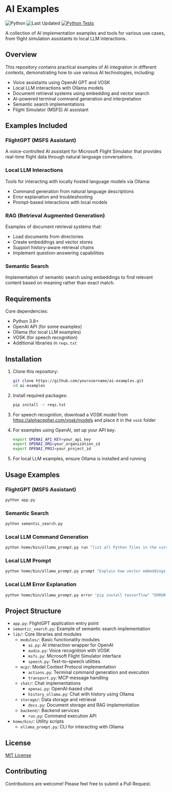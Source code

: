 # AI Examples

![Python](https://img.shields.io/badge/python-3.8%2B-green)
![Last Updated](https://img.shields.io/badge/last%20updated-April%202025-blue)
[![Python Tests](https://github.com/garrigueta/ai-examples/actions/workflows/python-tests.yml/badge.svg)](https://github.com/garrigueta/ai-examples/actions/workflows/python-tests.yml)

A collection of AI implementation examples and tools for various use cases, from flight simulation assistants to local LLM interactions.

## Overview

This repository contains practical examples of AI integration in different contexts, demonstrating how to use various AI technologies, including:

- Voice assistants using OpenAI GPT and VOSK
- Local LLM interactions with Ollama models
- Document retrieval systems using embedding and vector search
- AI-powered terminal command generation and interpretation
- Semantic search implementations
- Flight Simulator (MSFS) AI assistant

## Examples Included

### FlightGPT (MSFS Assistant)
A voice-controlled AI assistant for Microsoft Flight Simulator that provides real-time flight data through natural language conversations.

### Local LLM Interactions
Tools for interacting with locally hosted language models via Ollama:
- Command generation from natural language descriptions
- Error explanation and troubleshooting
- Prompt-based interactions with local models

### RAG (Retrieval Augmented Generation)
Examples of document retrieval systems that:
- Load documents from directories
- Create embeddings and vector stores
- Support history-aware retrieval chains
- Implement question-answering capabilities

### Semantic Search
Implementation of semantic search using embeddings to find relevant content based on meaning rather than exact match.

## Requirements

Core dependencies:
- Python 3.8+
- OpenAI API (for some examples)
- Ollama (for local LLM examples)
- VOSK (for speech recognition)
- Additional libraries in `reqs.txt`

## Installation

1. Clone this repository:
   ```bash
   git clone https://github.com/yourusername/ai-examples.git
   cd ai-examples
   ```

2. Install required packages:
   ```bash
   pip install -r reqs.txt
   ```

3. For speech recognition, download a VOSK model from https://alphacephei.com/vosk/models and place it in the `vosk` folder

4. For examples using OpenAI, set up your API key:
   ```bash
   export OPENAI_API_KEY=your_api_key
   export OPENAI_ORG=your_organization_id
   export OPENAI_PROJ=your_project_id
   ```

5. For local LLM examples, ensure Ollama is installed and running

## Usage Examples

### FlightGPT (MSFS Assistant)
```bash
python app.py
```

### Semantic Search
```bash
python semantic_search.py
```

### Local LLM Command Generation
```bash
python home/bin/ollama_prompt.py run "list all Python files in the current directory"
```

### Local LLM Prompt
```bash
python home/bin/ollama_prompt.py prompt "Explain how vector embeddings work"
```

### Local LLM Error Explanation
```bash
python home/bin/ollama_prompt.py error "pip install tensorflow" "ERROR: Could not find a version that satisfies the requirement tensorflow"
```

## Project Structure

- `app.py`: FlightGPT application entry point
- `semantic_search.py`: Example of semantic search implementation
- `lib/`: Core libraries and modules
  - `modules/`: Basic functionality modules
    - `ai.py`: AI interaction wrapper for OpenAI
    - `audio.py`: Voice recognition with VOSK
    - `msfs.py`: Microsoft Flight Simulator interface
    - `speech.py`: Text-to-speech utilities
  - `mcp/`: Model Context Protocol implementation
    - `actions.py`: Terminal command generation and execution
    - `transport.py`: MCP message handling
  - `chat/`: Chat implementations
    - `openai.py`: OpenAI-based chat
    - `history_ollama.py`: Chat with history using Ollama
  - `storage/`: Data storage and retrieval
    - `docs.py`: Document storage and RAG implementation
  - `backend/`: Backend services
    - `run.py`: Command execution API
- `home/bin/`: Utility scripts
  - `ollama_prompt.py`: CLI for interacting with Ollama

## License

[MIT License](LICENSE)

## Contributing

Contributions are welcome! Please feel free to submit a Pull Request.
